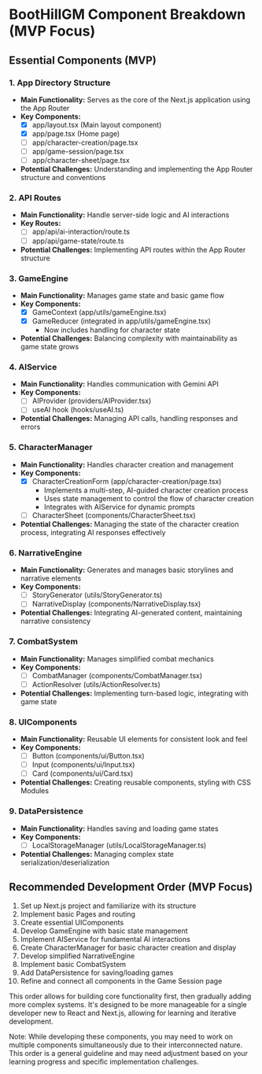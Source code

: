 # BootHillGM Component Breakdown (MVP Focus)

## Essential Components (MVP)

### 1. App Directory Structure
- **Main Functionality:** Serves as the core of the Next.js application using the App Router
- **Key Components:**
  - [x] app/layout.tsx (Main layout component)
  - [x] app/page.tsx (Home page)
  - [ ] app/character-creation/page.tsx
  - [ ] app/game-session/page.tsx
  - [ ] app/character-sheet/page.tsx
- **Potential Challenges:** Understanding and implementing the App Router structure and conventions

### 2. API Routes
- **Main Functionality:** Handle server-side logic and AI interactions
- **Key Routes:**
  - [ ] app/api/ai-interaction/route.ts
  - [ ] app/api/game-state/route.ts
- **Potential Challenges:** Implementing API routes within the App Router structure

### 3. GameEngine
- **Main Functionality:** Manages game state and basic game flow
- **Key Components:**
  - [x] GameContext (app/utils/gameEngine.tsx)
  - [x] GameReducer (integrated in app/utils/gameEngine.tsx)
    - Now includes handling for character state
- **Potential Challenges:** Balancing complexity with maintainability as game state grows

### 4. AIService
- **Main Functionality:** Handles communication with Gemini API
- **Key Components:**
  - [ ] AIProvider (providers/AIProvider.tsx)
  - [ ] useAI hook (hooks/useAI.ts)
- **Potential Challenges:** Managing API calls, handling responses and errors

### 5. CharacterManager
- **Main Functionality:** Handles character creation and management
- **Key Components:**
  - [x] CharacterCreationForm (app/character-creation/page.tsx)
    - Implements a multi-step, AI-guided character creation process
    - Uses state management to control the flow of character creation
    - Integrates with AIService for dynamic prompts
  - [ ] CharacterSheet (components/CharacterSheet.tsx)
- **Potential Challenges:** Managing the state of the character creation process, integrating AI responses effectively

### 6. NarrativeEngine
- **Main Functionality:** Generates and manages basic storylines and narrative elements
- **Key Components:**
  - [ ] StoryGenerator (utils/StoryGenerator.ts)
  - [ ] NarrativeDisplay (components/NarrativeDisplay.tsx)
- **Potential Challenges:** Integrating AI-generated content, maintaining narrative consistency

### 7. CombatSystem
- **Main Functionality:** Manages simplified combat mechanics
- **Key Components:**
  - [ ] CombatManager (components/CombatManager.tsx)
  - [ ] ActionResolver (utils/ActionResolver.ts)
- **Potential Challenges:** Implementing turn-based logic, integrating with game state

### 8. UIComponents
- **Main Functionality:** Reusable UI elements for consistent look and feel
- **Key Components:**
  - [ ] Button (components/ui/Button.tsx)
  - [ ] Input (components/ui/Input.tsx)
  - [ ] Card (components/ui/Card.tsx)
- **Potential Challenges:** Creating reusable components, styling with CSS Modules

### 9. DataPersistence
- **Main Functionality:** Handles saving and loading game states
- **Key Components:**
  - [ ] LocalStorageManager (utils/LocalStorageManager.ts)
- **Potential Challenges:** Managing complex state serialization/deserialization

## Recommended Development Order (MVP Focus)

1. Set up Next.js project and familiarize with its structure
2. Implement basic Pages and routing
3. Create essential UIComponents
4. Develop GameEngine with basic state management
5. Implement AIService for fundamental AI interactions
6. Create CharacterManager for basic character creation and display
7. Develop simplified NarrativeEngine
8. Implement basic CombatSystem
9. Add DataPersistence for saving/loading games
10. Refine and connect all components in the Game Session page

This order allows for building core functionality first, then gradually adding more complex systems. It's designed to be more manageable for a single developer new to React and Next.js, allowing for learning and iterative development.

Note: While developing these components, you may need to work on multiple components simultaneously due to their interconnected nature. This order is a general guideline and may need adjustment based on your learning progress and specific implementation challenges.